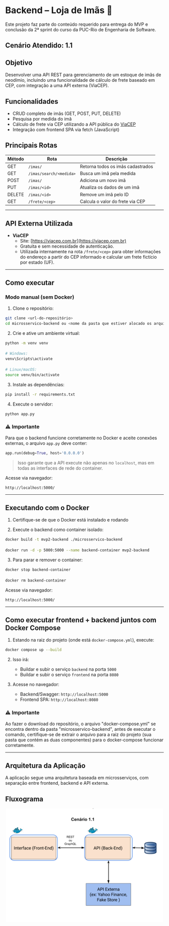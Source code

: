 # Backend – Loja de Imãs 🧲

Este projeto faz parte do conteúdo requerido para entrega do MVP e conclusão da 2ª sprint do curso da PUC-Rio de Engenharia de Software.

## Cenário Atendido: 1.1

## Objetivo

Desenvolver uma API REST para gerenciamento de um estoque de imãs de neodímio, incluindo uma funcionalidade de cálculo de frete baseado em CEP, com integração a uma API externa (ViaCEP).

## Funcionalidades

- CRUD completo de imãs (GET, POST, PUT, DELETE)
- Pesquisa por medida do imã
- Cálculo de frete via CEP utilizando a API pública do [ViaCEP](https://viacep.com.br/)
- Integração com frontend SPA via fetch (JavaScript)

## Principais Rotas

| Método | Rota                    | Descrição                         |
| ------ | ----------------------- | --------------------------------- |
| GET    | `/imas/`                | Retorna todos os imãs cadastrados |
| GET    | `/imas/search/<medida>` | Busca um imã pela medida          |
| POST   | `/imas/`                | Adiciona um novo imã              |
| PUT    | `/imas/<id>`            | Atualiza os dados de um imã       |
| DELETE | `/imas/<id>`            | Remove um imã pelo ID             |
| GET    | `/frete/<cep>`          | Calcula o valor do frete via CEP  |

---

## API Externa Utilizada

- **ViaCEP**
  - Site: [https://viacep.com.br](https://viacep.com.br)
  - Gratuita e sem necessidade de autenticação.
  - Utilizada internamente na rota `/frete/<cep>` para obter informações do endereço a partir do CEP informado e calcular um frete fictício por estado (UF).

---

## Como executar

### Modo manual (sem Docker)

1. Clone o repositório:

```bash
git clone <url-do-repositório>
cd microsservico-backend ou <nome da pasta que estiver alocado os arquivos>
```

2. Crie e ative um ambiente virtual:

```bash
python -m venv venv

# Windows:
venv\Scripts\activate

# Linux/macOS:
source venv/bin/activate
```

3. Instale as dependências:

```bash
pip install -r requirements.txt
```

4. Execute o servidor:

```bash
python app.py
```

### ⚠️ Importante

Para que o backend funcione corretamente no Docker e aceite conexões externas, o arquivo `app.py` deve conter:

```python
app.run(debug=True, host='0.0.0.0')
```

> Isso garante que a API execute não apenas no `localhost`, mas em todas as interfaces de rede do container.

Acesse via navegador:

```
http://localhost:5000/
```

---

## Executando com o Docker

1. Certifique-se de que o Docker está instalado e rodando

2. Execute o backend como container isolado:

```bash
docker build -t mvp2-backend ./microsservico-backend

docker run -d -p 5000:5000 --name backend-container mvp2-backend
```

3. Para parar e remover o container:

```bash
docker stop backend-container

docker rm backend-container
```

Acesse via navegador:

```
http://localhost:5000/
```

---

## Como executar frontend + backend juntos com Docker Compose

1. Estando na raiz do projeto (onde está `docker-compose.yml`), execute:

```bash
docker compose up --build
```

2. Isso irá:

   - Buildar e subir o serviço `backend` na porta `5000`
   - Buildar e subir o serviço `frontend` na porta `8080`

3. Acesse no navegador:
   - Backend/Swagger: `http://localhost:5000`
   - Frontend SPA: `http://localhost:8080`

### ⚠️ Importante

Ao fazer o download do repositório, o arquivo "docker-compose.yml" se encontra dentro da pasta "microsservico-backend", antes de executar o comando, certifique-se de extrair o arquivo para a raiz do projeto (sua pasta que contém as duas componentes) para o docker-compose funcionar corretamente.

---

## Arquitetura da Aplicação

A aplicação segue uma arquitetura baseada em microsserviços, com separação entre frontend, backend e API externa.

## Fluxograma

<div align="center">
  <img src="https://github.com/MarceloOliveiradev/frontend-spa/blob/main/img/fluxograma%20-%20arquitetura%20MVP2.png?raw=true" width="500px" />
</div>
